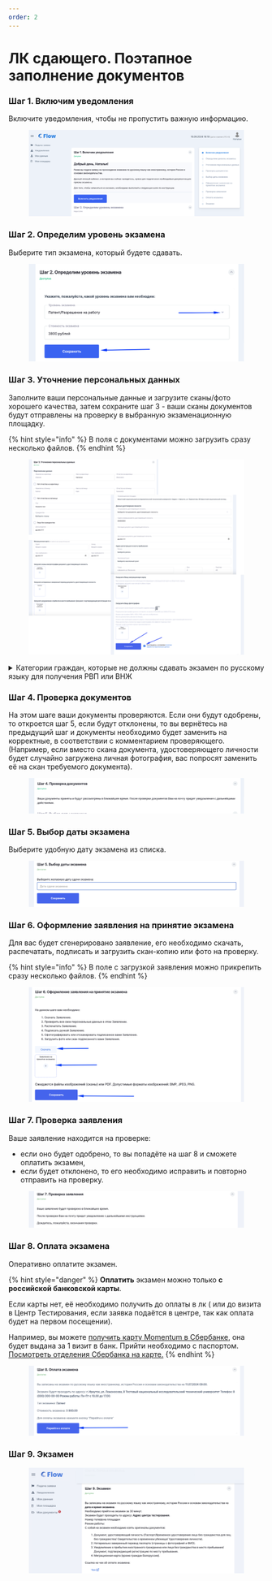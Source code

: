 ```yaml
---
order: 2
---
```


# ЛК сдающего. Поэтапное заполнение документов

### Шаг 1. Включим уведомления

&#x20;Включите уведомления, чтобы не пропустить важную информацию.

<figure><img src=".gitbook/assets/image (10).png" alt=""><figcaption></figcaption></figure>

### Шаг 2. Определим уровень экзамена

Выберите тип экзамена, который будете сдавать.

<figure><img src=".gitbook/assets/image (11).png" alt=""><figcaption></figcaption></figure>

### Шаг 3. Уточнение персональных данных

Заполните ваши персональные данные и загрузите сканы/фото хорошего качества, затем сохраните шаг 3 - ваши сканы документов будут отправлены на проверку в выбранную экзаменационную площадку.&#x20;

{% hint style="info" %}
В поля с документами можно загрузить сразу несколько файлов.&#x20;
{% endhint %}

<figure><img src=".gitbook/assets/image (12).png" alt=""><figcaption></figcaption></figure>

<details>

<summary>Категории граждан, которые не должны сдавать экзамен по русскому языку для получения РВП или ВНЖ</summary>

Это три категории граждан:

* лица моложе 18 лет,
* мужчины старше 65 лет,
* женщины старше 60 лет

</details>

### Шаг 4. Проверка документов

На этом шаге ваши документы проверяются. Если они будут одобрены, то откроется шаг 5, если будут отклонены, то вы вернётесь на предыдущий шаг и документы необходимо будет заменить  на корректные, в соответствии с комментарием проверяющего. (Например, если вместо скана документа, удостоверяющего личности будет случайно загружена личная фотография, вас попросят заменить её на скан требуемого документа).

<figure><img src=".gitbook/assets/image (13).png" alt=""><figcaption></figcaption></figure>

### Шаг 5. Выбор даты экзамена

Выберите удобную дату экзамена из списка.

<figure><img src=".gitbook/assets/image (4).png" alt=""><figcaption></figcaption></figure>

### Шаг 6. Оформление заявления на принятие экзамена

Для вас будет сгенерировано заявление, его необходимо скачать, распечатать, подписать и загрузить скан-копию или фото на проверку.

{% hint style="info" %}
В поле с загрузкой заявления можно прикрепить сразу несколько файлов.&#x20;
{% endhint %}

<figure><img src=".gitbook/assets/image (5).png" alt=""><figcaption></figcaption></figure>

### Шаг 7. Проверка заявления

Ваше заявление находится на проверке:

* если оно будет одобрено, то вы попадёте на шаг 8 и сможете оплатить экзамен,&#x20;
* если будет отклонено, то его необходимо исправить и повторно отправить на проверку.

<figure><img src=".gitbook/assets/image (6).png" alt=""><figcaption></figcaption></figure>

### Шаг 8. Оплата экзамена

Оперативно оплатите экзамен.

{% hint style="danger" %}
**Оплатить** экзамен можно только **с российской банковской карты**.&#x20;

Если карты нет, её необходимо получить до оплаты в лк  ( или до визита в Центр Тестирования, если заявка подаётся в центре, так как оплата будет на первом посещении).



Например,  вы можете [получить карту Momentum в Сбербанке](https://www.sberbank.com/ru/person/bank_cards/debit/sberkarta_momentum), она будет выдана за 1 визит в банк. Прийти необходимо с паспортом.\
[Посмотреть отделения Сбербанка на карте.](https://yandex.ru/maps/11426/ussuriysk/chain/sberbank_atms/6003611/?ll=131.952120%2C43.797244\&sll=131.952120%2C43.797244\&sspn=0.189686%2C0.086043\&z=13)
{% endhint %}

<figure><img src=".gitbook/assets/image (7).png" alt=""><figcaption></figcaption></figure>

### Шаг 9. Экзамен

<figure><img src=".gitbook/assets/image (2).png" alt=""><figcaption></figcaption></figure>